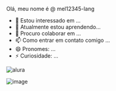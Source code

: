 Olá, meu nome é @ mel12345-lang
- 👀 Estou interessado em ...
- 🌱 Atualmente estou aprendendo...
- 💞️ Procuro colaborar em ...
- 📫 Como entrar em contato comigo ...
- 😄 Pronomes: ...
- ⚡ Curiosidade: ...

![alura](www.alura.com.br)





![image](https://github.com/user-attachments/assets/f03f1fc6-c9f9-4ec4-bb05-70e72cd7c418)

